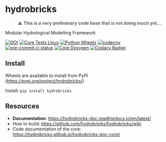 # hydrobricks

> :warning: **This is a very preliminary code base that is not doing much yet...**

Modular Hydrological Modelling Framework

[![DOI](https://zenodo.org/badge/301952016.svg)](https://zenodo.org/badge/latestdoi/301952016)
[![Core Tests Linux](https://github.com/hydrobricks/hydrobricks/actions/workflows/core-tests-linux.yml/badge.svg)](https://github.com/hydrobricks/hydrobricks/actions/workflows/core-tests-linux.yml)
[![Python Wheels](https://github.com/hydrobricks/hydrobricks/actions/workflows/python-wheels.yml/badge.svg)](https://github.com/hydrobricks/hydrobricks/actions/workflows/python-wheels.yml)
[![codecov](https://codecov.io/gh/hydrobricks/hydrobricks/branch/main/graph/badge.svg?token=G1PBSK8EG2)](https://codecov.io/gh/hydrobricks/hydrobricks)
[![pre-commit.ci status](https://results.pre-commit.ci/badge/github/hydrobricks/hydrobricks/main.svg)](https://results.pre-commit.ci/latest/github/hydrobricks/hydrobricks/main)
[![Core Doxygen](https://github.com/hydrobricks/hydrobricks/actions/workflows/core-doxygen.yml/badge.svg)](https://github.com/hydrobricks/hydrobricks/actions/workflows/core-doxygen.yml)
[![Codacy Badge](https://app.codacy.com/project/badge/Grade/639e5bb76690488f9aac5feb89722bfa)](https://www.codacy.com/gh/hydrobricks/hydrobricks/dashboard?utm_source=github.com&amp;utm_medium=referral&amp;utm_content=hydrobricks/hydrobricks&amp;utm_campaign=Badge_Grade)

## Install

Wheels are available to install from PyPI (https://pypi.org/project/hydrobricks/)

Install: ```pip install hydrobricks```

## Resources
*   **Documentation**: https://hydrobricks-doc.readthedocs.io/en/latest/
*   How to build: https://github.com/hydrobricks/hydrobricks/wiki
*   Code documentation of the core: https://hydrobricks.github.io/hydrobricks-doc-core/

